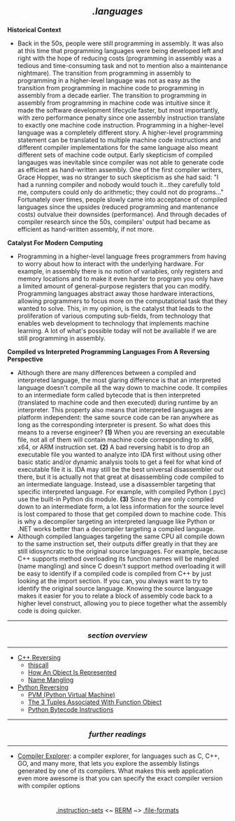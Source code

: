 ## *<p align='center'>.languages</p>*

__Historical Context__
* Back in the 50s, people were still programming in assembly. It was also at this time that programming languages were being developed left and right with the hope of reducing costs (programming in assembly was a tedious and time-consuming task and not to mention also a maintenance nightmare). The transition from programming in assembly to programming in a higher-level language was not as easy as the transition from programming in machine code to programming in assembly from a decade earlier. The transition to programming in assembly from programming in machine code was intuitive since it made the software development lifecycle faster, but most importantly, with zero performance penalty since one assembly instruction translate to exactly one machine code instruction. Programming in a higher-level language was a completely different story. A higher-level programming statement can be translated to multiple machine code instructions and different compiler implementations for the same language also meant different sets of machine code output. Early skepticism of compiled langauges was inevitable since compiler was not able to generate code as efficient as hand-written assembly. One of the first compiler writers, Grace Hopper, was no stranger to such skepticism as she had said: "I had a running compiler and nobody would touch it...they carefully told me, computers could only do arithmetic; they could not do programs..." Fortunately over times, people slowly came into acceptance of compiled languages since the upsides (reduced programming and mantenance costs) outvalue their downsides (performance). And through decades of compiler research since the 50s, compilers' output had became as efficient as hand-written assembly, if not more.   

__Catalyst For Modern Computing__
* Programming in a higher-level language frees programmers from having to worry about how to interact with the underlying hardware. For example, in assembly there is no notion of variables, only registers and memory locations and to make it even harder to program you only have a limited amount of general-purpose registers that you can modify. Programming languages abstract away those hardware interactions, allowing programmers to focus more on the computational task that they wanted to solve. This, in my opinion, is the catalyst that leads to the proliferation of various computing sub-fields, from technology that enables web development to technology that implements machine learning. A lot of what's possible today will not be availiable if we are still programming in assembly.

__Compiled vs Interpreted Programming Languages From A Reversing Perspective__
* Although there are many differences between a compiled and interpreted language, the most glaring difference is that an interpreted language doesn't compile all the way down to machine code. It compiles to an intermediate form called bytecode that is then interpreted (translated to machine code and then executed) during runtime by an interpreter. This property also means that interpreted languages are platform independent: the same source code can be ran anywhere as long as the corresponding interpreter is present. So what does this means to a reverse engineer? __(1)__ When you are reversing an executable file, not all of them will contain machine code corresponding to x86, x64, or ARM instruction set. __(2)__ A bad reversing habit is to drop an executable file you wanted to analyze into IDA first without using other basic static and/or dynamic analysis tools to get a feel for what kind of executable file it is. IDA may still be the best universal disassembler out there, but it is actually not that great at disassembling code compiled to an intermediate language. Instead, use a disassembler targeting that specific interpreted language. For example, with compiled Python (.pyc) use the built-in Python dis module. __(3)__ Since they are only compiled down to an intermediate form, a lot less information for the source level is lost compared to those that get compiled down to machine code. This is why a decompiler targeting an interpreted language like Python or .NET works better than a decompiler targeting a compiled language. 
* Although compiled languages targeting the same CPU all compile down to the same instruction set, their outputs differ greatly in that they are still idiosyncratic to the original source languages. For example, because C++ supports method overloading its function names will be mangled (name mangling) and since C doesn't support method overloading it will be easy to identify if a compiled code is compiled from C++ by just looking at the import section. If you can, you always want to try to identify the original source language. Knowing the source language makes it easier for you to relate a block of assembly code back to a higher level construct, allowing you to piece together what the assembly code is doing quicker.     

---
### *<p align='center'> section overview </p>*
---
* [C++ Reversing](C++_Reversing.md)
  * [thiscall](C++_Reversing.md#-thiscall-)
  * [How An Object Is Represented](C++_Reversing.md#-how-an-object-is-represented-)
  * [Name Mangling](C++_Reversing.md#-name-mangling-)
* [Python Reversing](Python_Reversing.md)
  * [PVM (Python Virtual Machine)](Python_Reversing.md#-pvm-python-virtual-machine-)
  * [The 3 Tuples Associated With Function Object](Python_Reversing.md#-the-3-tuples-associated-with-function-object-)
  * [Python Bytecode Instructions](Python_Reversing.md#-python-bytecode-instructions-)

---
### *<p align='center'> further readings </p>*
---
* [Compiler Explorer](https://godbolt.org/): a compiler explorer, for languages such as C, C++, GO, and many more, that lets you explore the assembly listings generated by one of its compilers. What makes this web application even more awesome is that you can specify the exact compiler version with compiler options 

#
<p align='center'><a href="/contents/instruction-sets/instruction-sets.md">.instruction-sets</a> <~ <a href="/README.md#table-of-contents">RERM</a> ~> <a href="/contents/file-formats/file-formats.md">.file-formats</a></p>
